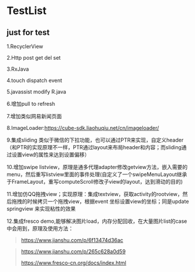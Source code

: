 # TestList
just for test
----------------
1.RecyclerView

2.Http post get del set

3.RxJava

4.touch dispatch event

5.javassist modify R.java

6.增加pull to refresh

7.增加类似网易新闻页面

8.ImageLoader:https://cube-sdk.liaohuqiu.net/cn/imageloader/

9.集成sliding 类似于微信的下拉功能，也可以通过PTR来实现，自定义header（和PTR的实现原理不一样，PTR通过layout来布局header和内容；而sliding通过设置view的属性来达到设置偏移）

10.增加swipe listview，原理是通多代理adapter修改getview方法，嵌入需要的menu，然后重写listview里面的事件处理(自定义了一个swipeMenuLayout继承于FrameLayout，重写computeScroll修改子view的layout，达到滑动的目的)

11.增加仿QQ拖拽view；实现原理：集成textview，获取activity的rootview，然后拖拽的时候拷贝一个拖拽view，根据event 坐标设置view的坐标；同是update springview 来实现粘性的效果

12.集成fresco demo,能够解决图片load，内存分配回收，在大量图片list的case中会用到，原理及使用方法：
> https://www.jianshu.com/p/6f13474d36ac

> https://www.jianshu.com/p/265c628a0d59
> 
> https://www.fresco-cn.org/docs/index.html

